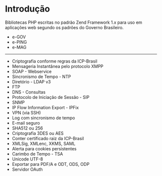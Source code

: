 # Introdução #

Bibliotecas PHP escritas no padrão Zend Framework 1.x para uso em aplicações web segundo os padrões do Governo Brasileiro.

  * e-GOV
  * e-PING
  * e-MAG


---


  * Criptografia conforme regras da ICP-Brasil
  * Mensageria Instantânea pelo protocolo XMPP
  * SOAP - Webservice
  * Sincronismo de Tempo - NTP
  * Diretório - LDAP v3
  * FTP
  * DNS - Consultas
  * Protocolo de Iniciação de Sessão - SIP
  * SNMP
  * IP Flow Information Export - IPFix
  * VPN (via SSH)
  * Log com sincronismo de tempo
  * E-mail seguro
  * SHA512 ou 256
  * Criptografia 3DES ou AES
  * Conter certificado raiz da ICP-Brasil
  * XMLSig, XMLenc, XKMS, SAML
  * Alerta para cookies persistentes
  * Carimbo de Tempo - TSA
  * Unicode UTF-8
  * Exportar para PDF/A e ODT, ODS, ODP
  * Servidor OAuth